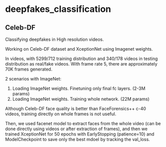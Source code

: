 # deepfakes_classification

## Celeb-DF
Classifying deepfakes in High resolution videos.

Working on Celeb-DF dataset and XceptionNet using Imagenet weights.

In videos, with 5299/712 training distribution and 340/178 videos in testing distribution as real/fake videos. With frame rate 5, there are approximately 70K frames generated. 

2 scenarios with ImageNet: 
1) Loading ImageNet weights. Finetuning only final fc layers. (2-3M params)
2) Loading ImageNet weights. Training whole network. (22M params)

Although Celeb-DF face quality is better than FaceForensics++ c-40 videos, training directly on whole frames is not useful.

Then, we used facenet model to extract faces from the whole video (can be done directly using videos or after extraction of frames), and then we trained XceptionNet for 50 epochs with EarlyStopping (patience=10) and ModelCheckpoint to save only the best mdoel by tracking the val_loss.
